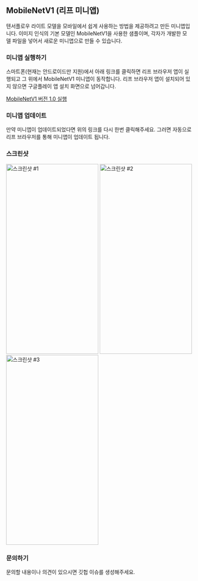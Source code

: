 ## MobileNetV1 (리프 미니앱)

텐서플로우 라이트 모델을 모바일에서 쉽게 사용하는 방법을 제공하려고 만든 미니앱입니다. 이미지 인식의 기본 모델인 MobileNetV1을 사용한 샘플이며, 각자가 개발한 모델 파일을 넣어서 새로운 미니앱으로 만들 수 있습니다.

### 미니앱 실행하기

스마트폰(현재는 안드로이드만 지원)에서 아래 링크를 클릭하면 리프 브라우저 앱이 실행되고 그 위에서 MobileNetV1 미니앱이 동작합니다. 리프 브라우저 앱이 설치되어 있지 않으면 구글플레이 앱 설치 화면으로 넘어갑니다.

[MobileNetV1 버전 1.0 실행](https://leafapp.io/connect/app/?app=io.astaria.ai.MobileNetV1&url=github%3A%2F%2Fleaf-apps-for-ai%2FMobileNetV1&title=MobileNetV1&version=1.0)

### 미니앱 업데이트

만약 미니앱이 업데이트되었다면 위의 링크를 다시 한번 클릭해주세요. 그러면 자동으로 리프 브라우저를 통해 미니앱이 업데이트 됩니다.

### 스크린샷

<img width="250" height="514" alt="스크린샷 #1" src="https://user-images.githubusercontent.com/19699721/75544879-388bb500-5a68-11ea-98a7-3572c24638ba.jpg"> <img width="250" height="514" alt="스크린샷 #2" src="https://user-images.githubusercontent.com/19699721/75544883-3c1f3c00-5a68-11ea-8758-b56431664d68.jpg"> <img width="250" height="514" alt="스크린샷 #3" src="https://user-images.githubusercontent.com/19699721/75544886-3cb7d280-5a68-11ea-8639-3c2e385cff81.jpg">

### 문의하기

문의할 내용이나 의견이 있으시면 깃헙 이슈를 생성해주세요.
